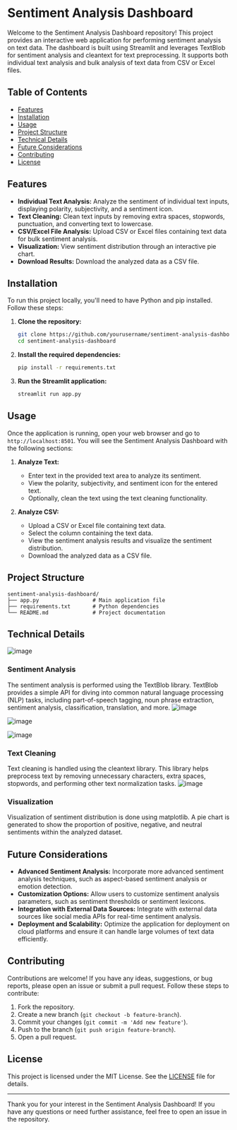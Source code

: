 # Sentiment Analysis Dashboard

Welcome to the Sentiment Analysis Dashboard repository! This project provides an interactive web application for performing sentiment analysis on text data. The dashboard is built using Streamlit and leverages TextBlob for sentiment analysis and cleantext for text preprocessing. It supports both individual text analysis and bulk analysis of text data from CSV or Excel files.

## Table of Contents

- [Features](#features)
- [Installation](#installation)
- [Usage](#usage)
- [Project Structure](#project-structure)
- [Technical Details](#technical-details)
- [Future Considerations](#future-considerations)
- [Contributing](#contributing)
- [License](#license)

## Features

- **Individual Text Analysis:** Analyze the sentiment of individual text inputs, displaying polarity, subjectivity, and a sentiment icon.
- **Text Cleaning:** Clean text inputs by removing extra spaces, stopwords, punctuation, and converting text to lowercase.
- **CSV/Excel File Analysis:** Upload CSV or Excel files containing text data for bulk sentiment analysis.
- **Visualization:** View sentiment distribution through an interactive pie chart.
- **Download Results:** Download the analyzed data as a CSV file.

## Installation

To run this project locally, you'll need to have Python and pip installed. Follow these steps:

1. **Clone the repository:**
   ```bash
   git clone https://github.com/yourusername/sentiment-analysis-dashboard.git
   cd sentiment-analysis-dashboard
   ```

2. **Install the required dependencies:**
   ```bash
   pip install -r requirements.txt
   ```

3. **Run the Streamlit application:**
   ```bash
   streamlit run app.py
   ```

## Usage

Once the application is running, open your web browser and go to `http://localhost:8501`. You will see the Sentiment Analysis Dashboard with the following sections:

1. **Analyze Text:**
   - Enter text in the provided text area to analyze its sentiment.
   - View the polarity, subjectivity, and sentiment icon for the entered text.
   - Optionally, clean the text using the text cleaning functionality.

2. **Analyze CSV:**
   - Upload a CSV or Excel file containing text data.
   - Select the column containing the text data.
   - View the sentiment analysis results and visualize the sentiment distribution.
   - Download the analyzed data as a CSV file.

## Project Structure

```plaintext
sentiment-analysis-dashboard/
├── app.py                 # Main application file
├── requirements.txt       # Python dependencies
└── README.md              # Project documentation
```

## Technical Details
![image](https://github.com/nguyenngocquynhgiang/Sentiment-Analysis-Web-App-using-Python-Streamlit/assets/135851627/a1d2ba2a-d2b9-4136-8901-f7f3768fb297)

### Sentiment Analysis

The sentiment analysis is performed using the TextBlob library. TextBlob provides a simple API for diving into common natural language processing (NLP) tasks, including part-of-speech tagging, noun phrase extraction, sentiment analysis, classification, translation, and more.
![image](https://github.com/nguyenngocquynhgiang/Sentiment-Analysis-Web-App-using-Python-Streamlit/assets/135851627/ac44903d-fc37-412c-b3e2-b0ac4058cbee)

![image](https://github.com/nguyenngocquynhgiang/Sentiment-Analysis-Web-App-using-Python-Streamlit/assets/135851627/e0cf53f5-3903-4cfa-bccd-fa106ee47d64)

![image](https://github.com/nguyenngocquynhgiang/Sentiment-Analysis-Web-App-using-Python-Streamlit/assets/135851627/50194cfe-4353-49e7-8c66-8550e0d08141)

### Text Cleaning

Text cleaning is handled using the cleantext library. This library helps preprocess text by removing unnecessary characters, extra spaces, stopwords, and performing other text normalization tasks.
![image](https://github.com/nguyenngocquynhgiang/Sentiment-Analysis-Web-App-using-Python-Streamlit/assets/135851627/6e3feef8-fc6c-492b-a887-15fd8fd9254e)

### Visualization

Visualization of sentiment distribution is done using matplotlib. A pie chart is generated to show the proportion of positive, negative, and neutral sentiments within the analyzed dataset.

## Future Considerations

- **Advanced Sentiment Analysis:** Incorporate more advanced sentiment analysis techniques, such as aspect-based sentiment analysis or emotion detection.
- **Customization Options:** Allow users to customize sentiment analysis parameters, such as sentiment thresholds or sentiment lexicons.
- **Integration with External Data Sources:** Integrate with external data sources like social media APIs for real-time sentiment analysis.
- **Deployment and Scalability:** Optimize the application for deployment on cloud platforms and ensure it can handle large volumes of text data efficiently.

## Contributing

Contributions are welcome! If you have any ideas, suggestions, or bug reports, please open an issue or submit a pull request. Follow these steps to contribute:

1. Fork the repository.
2. Create a new branch (`git checkout -b feature-branch`).
3. Commit your changes (`git commit -m 'Add new feature'`).
4. Push to the branch (`git push origin feature-branch`).
5. Open a pull request.

## License

This project is licensed under the MIT License. See the [LICENSE](LICENSE) file for details.

---

Thank you for your interest in the Sentiment Analysis Dashboard! If you have any questions or need further assistance, feel free to open an issue in the repository.

